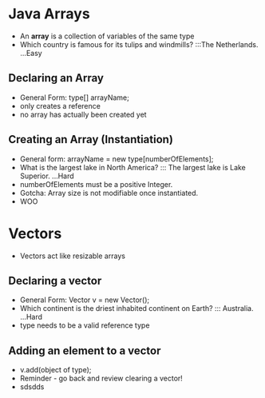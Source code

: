 # Java Arrays
- An **array** is a collection of variables of the same type
- Which country is famous for its tulips and windmills? :::The Netherlands. ...Easy

## Declaring an Array
- General Form: type[] arrayName;
- only creates a reference
- no array has actually been created yet

## Creating an Array (Instantiation)
- General form:  arrayName = new type[numberOfElements];
- What is the largest lake in North America? ::: The largest lake is Lake Superior. ...Hard
- numberOfElements must be a positive Integer.
- Gotcha: Array size is not modifiable once instantiated.
- WOO

# Vectors
- Vectors act like resizable arrays

## Declaring a vector
- General Form: Vector<type> v = new Vector();
- Which continent is the driest inhabited continent on Earth? ::: Australia. ...Hard
- type needs to be a valid reference type

## Adding an element to a vector
- v.add(object of type);
- Reminder - go back  and review clearing a vector!
- sdsdds